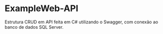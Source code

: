 # ExampleWeb-API

Estrutura CRUD em API feita em C# utilizando o Swagger, com conexão ao banco de dados SQL Server.
